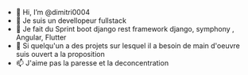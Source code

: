 - 👋 Hi, I’m @dimitri0004
- 👀 Je suis un devellopeur fullstack
- 🌱 Je fait du Sprint boot django rest framework django, symphony , Angular, Flutter
- 💞️ Si quelqu'un a des projets sur lesquel il a besoin de main d'oeuvre suis ouvert a la proposition
- 📫 J'aime pas la paresse et la deconcentration

<!---
dimitri0004/dimitri0004 is a ✨ special ✨ repository because its `README.md` (this file) appears on your GitHub profile.
You can click the Preview link to take a look at your changes.
--->
